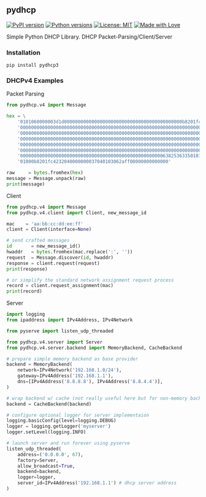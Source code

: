 pydhcp
-------

[![PyPI version](https://img.shields.io/pypi/v/pydhcp3?style=for-the-badge)](https://pypi.org/project/pydhcp3/)
[![Python versions](https://img.shields.io/pypi/pyversions/pydhcp3?style=for-the-badge)](https://pypi.org/project/pydhcp3/)
[![License: MIT](https://img.shields.io/badge/License-MIT-yellow.svg?style=for-the-badge)](https://github.com/imgurbot12/pydhcp/blob/master/LICENSE)
[![Made with Love](https://img.shields.io/badge/built%20with-%E2%99%A5-orange?style=for-the-badge)](https://github.com/imgurbot12/pydhcp)

Simple Python DHCP Library. DHCP Packet-Parsing/Client/Server

### Installation

```
pip install pydhcp3
```

### DHCPv4 Examples

Packet Parsing

```python
from pydhcp.v4 import Message

hex = \
    '0101060000003d1d0000000000000000000000000000000000000000000b8201fc4200' +\
    '0000000000000000000000000000000000000000000000000000000000000000000000' +\
    '0000000000000000000000000000000000000000000000000000000000000000000000' +\
    '0000000000000000000000000000000000000000000000000000000000000000000000' +\
    '0000000000000000000000000000000000000000000000000000000000000000000000' +\
    '0000000000000000000000000000000000000000000000000000000000000000000000' +\
    '0000000000000000000000000000000000000000000000000000638253633501013d07' +\
    '01000b8201fc4232040000000037040103062aff00000000000000'

raw     = bytes.fromhex(hex)
message = Message.unpack(raw)
print(message)
```

Client

```python
from pydhcp.v4 import Message
from pydhcp.v4.client import Client, new_message_id

mac    = 'aa:bb:cc:dd:ee:ff'
client = Client(interface=None)

# send crafted messages
id       = new_message_id()
hwaddr   = bytes.fromhex(mac.replace(':', ''))
request  = Message.discover(id, hwaddr)
response = client.request(request)
print(response)

# or simplify the standard network assignment request process
record = client.request_assignment(mac)
print(record)
```

Server

```python
import logging
from ipaddress import IPv4Address, IPv4Network

from pyserve import listen_udp_threaded

from pydhcp.v4.server import Server
from pydhcp.v4.server.backend import MemoryBackend, CacheBackend

# prepare simple memory backend as base provider
backend = MemoryBackend(
    network=IPv4Network('192.168.1.0/24'),
    gateway=IPv4Address('192.168.1.1'),
    dns=[IPv4Address('8.8.8.8'), IPv4Address('8.8.4.4')],
)

# wrap backend w/ cache (not really useful here but for non-memory backends)
backend = CacheBackend(backend)

# configure optional logger for server implementaion
logging.basicConfig(level=logging.DEBUG)
logger = logging.getLogger('myserver')
logger.setLevel(logging.INFO)

# launch server and run forever using pyserve
listen_udp_threaded(
    address=('0.0.0.0', 67),
    factory=Server,
    allow_broadcast=True,
    backend=backend,
    logger=logger,
    server_id=IPv4Address('192.168.1.1') # dhcp server address
)
```
